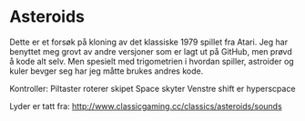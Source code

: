 # Asteroids

Dette er et forsøk på kloning av det klassiske 1979 spillet fra Atari. Jeg har benyttet meg grovt av andre versjoner som er lagt ut på GitHub, men prøvd å kode alt selv.
Men spesielt med trigometrien i hvordan spiller, astroider og kuler bevger seg har jeg måtte brukes andres kode.

Kontroller:
Piltaster roterer skipet
Space skyter
Venstre shift er hyperscpace


Lyder er tatt fra:
http://www.classicgaming.cc/classics/asteroids/sounds
